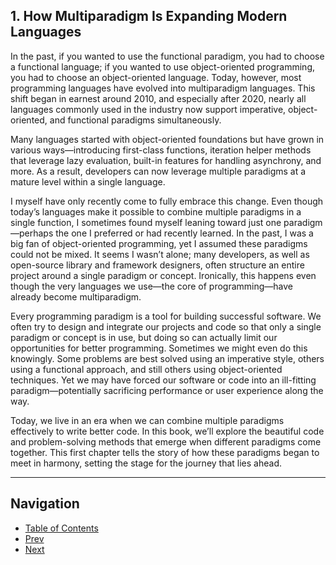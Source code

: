 ## 1. How Multiparadigm Is Expanding Modern Languages

In the past, if you wanted to use the functional paradigm, you had to choose a functional language; if you wanted to use object-oriented programming, you had to choose an object-oriented language. Today, however, most programming languages have evolved into multiparadigm languages. This shift began in earnest around 2010, and especially after 2020, nearly all languages commonly used in the industry now support imperative, object-oriented, and functional paradigms simultaneously.

Many languages started with object-oriented foundations but have grown in various ways—introducing first-class functions, iteration helper methods that leverage lazy evaluation, built-in features for handling asynchrony, and more. As a result, developers can now leverage multiple paradigms at a mature level within a single language.

I myself have only recently come to fully embrace this change. Even though today’s languages make it possible to combine multiple paradigms in a single function, I sometimes found myself leaning toward just one paradigm—perhaps the one I preferred or had recently learned. In the past, I was a big fan of object-oriented programming, yet I assumed these paradigms could not be mixed. It seems I wasn’t alone; many developers, as well as open-source library and framework designers, often structure an entire project around a single paradigm or concept. Ironically, this happens even though the very languages we use—the core of programming—have already become multiparadigm.

Every programming paradigm is a tool for building successful software. We often try to design and integrate our projects and code so that only a single paradigm or concept is in use, but doing so can actually limit our opportunities for better programming. Sometimes we might even do this knowingly. Some problems are best solved using an imperative style, others using a functional approach, and still others using object-oriented techniques. Yet we may have forced our software or code into an ill-fitting paradigm—potentially sacrificing performance or user experience along the way.

Today, we live in an era when we can combine multiple paradigms effectively to write better code. In this book, we’ll explore the beautiful code and problem-solving methods that emerge when different paradigms come together. This first chapter tells the story of how these paradigms began to meet in harmony, setting the stage for the journey that lies ahead.

---

## Navigation

- [Table of Contents](README.md)
- [Prev](0.3-Environment-Setup-and-Example-Code.md)
- [Next](1.1-The-Iterator-Pattern-in-OOP-and-First-Class-Functions.md)